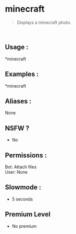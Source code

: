 # minecraft

> Displays a minecraft photo.

<br>

## Usage :

*minecraft

## Examples :

*minecraft

## Aliases :

None

## NSFW ?

- No

## Permissions :

Bot: Attach files
<br>
User: None

## Slowmode :

- 5 seconds

## Premium Level

- No premium